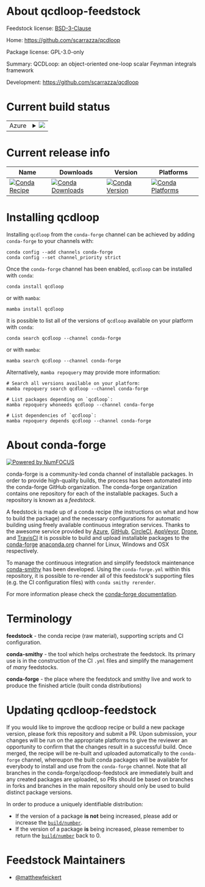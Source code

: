 About qcdloop-feedstock
=======================

Feedstock license: [BSD-3-Clause](https://github.com/conda-forge/qcdloop-feedstock/blob/main/LICENSE.txt)

Home: https://github.com/scarrazza/qcdloop

Package license: GPL-3.0-only

Summary: QCDLoop: an object-oriented one-loop scalar Feynman integrals framework

Development: https://github.com/scarrazza/qcdloop

Current build status
====================


<table>
    
  <tr>
    <td>Azure</td>
    <td>
      <details>
        <summary>
          <a href="https://dev.azure.com/conda-forge/feedstock-builds/_build/latest?definitionId=23926&branchName=main">
            <img src="https://dev.azure.com/conda-forge/feedstock-builds/_apis/build/status/qcdloop-feedstock?branchName=main">
          </a>
        </summary>
        <table>
          <thead><tr><th>Variant</th><th>Status</th></tr></thead>
          <tbody><tr>
              <td>linux_64</td>
              <td>
                <a href="https://dev.azure.com/conda-forge/feedstock-builds/_build/latest?definitionId=23926&branchName=main">
                  <img src="https://dev.azure.com/conda-forge/feedstock-builds/_apis/build/status/qcdloop-feedstock?branchName=main&jobName=linux&configuration=linux%20linux_64_" alt="variant">
                </a>
              </td>
            </tr>
          </tbody>
        </table>
      </details>
    </td>
  </tr>
</table>

Current release info
====================

| Name | Downloads | Version | Platforms |
| --- | --- | --- | --- |
| [![Conda Recipe](https://img.shields.io/badge/recipe-qcdloop-green.svg)](https://anaconda.org/conda-forge/qcdloop) | [![Conda Downloads](https://img.shields.io/conda/dn/conda-forge/qcdloop.svg)](https://anaconda.org/conda-forge/qcdloop) | [![Conda Version](https://img.shields.io/conda/vn/conda-forge/qcdloop.svg)](https://anaconda.org/conda-forge/qcdloop) | [![Conda Platforms](https://img.shields.io/conda/pn/conda-forge/qcdloop.svg)](https://anaconda.org/conda-forge/qcdloop) |

Installing qcdloop
==================

Installing `qcdloop` from the `conda-forge` channel can be achieved by adding `conda-forge` to your channels with:

```
conda config --add channels conda-forge
conda config --set channel_priority strict
```

Once the `conda-forge` channel has been enabled, `qcdloop` can be installed with `conda`:

```
conda install qcdloop
```

or with `mamba`:

```
mamba install qcdloop
```

It is possible to list all of the versions of `qcdloop` available on your platform with `conda`:

```
conda search qcdloop --channel conda-forge
```

or with `mamba`:

```
mamba search qcdloop --channel conda-forge
```

Alternatively, `mamba repoquery` may provide more information:

```
# Search all versions available on your platform:
mamba repoquery search qcdloop --channel conda-forge

# List packages depending on `qcdloop`:
mamba repoquery whoneeds qcdloop --channel conda-forge

# List dependencies of `qcdloop`:
mamba repoquery depends qcdloop --channel conda-forge
```


About conda-forge
=================

[![Powered by
NumFOCUS](https://img.shields.io/badge/powered%20by-NumFOCUS-orange.svg?style=flat&colorA=E1523D&colorB=007D8A)](https://numfocus.org)

conda-forge is a community-led conda channel of installable packages.
In order to provide high-quality builds, the process has been automated into the
conda-forge GitHub organization. The conda-forge organization contains one repository
for each of the installable packages. Such a repository is known as a *feedstock*.

A feedstock is made up of a conda recipe (the instructions on what and how to build
the package) and the necessary configurations for automatic building using freely
available continuous integration services. Thanks to the awesome service provided by
[Azure](https://azure.microsoft.com/en-us/services/devops/), [GitHub](https://github.com/),
[CircleCI](https://circleci.com/), [AppVeyor](https://www.appveyor.com/),
[Drone](https://cloud.drone.io/welcome), and [TravisCI](https://travis-ci.com/)
it is possible to build and upload installable packages to the
[conda-forge](https://anaconda.org/conda-forge) [anaconda.org](https://anaconda.org/)
channel for Linux, Windows and OSX respectively.

To manage the continuous integration and simplify feedstock maintenance
[conda-smithy](https://github.com/conda-forge/conda-smithy) has been developed.
Using the ``conda-forge.yml`` within this repository, it is possible to re-render all of
this feedstock's supporting files (e.g. the CI configuration files) with ``conda smithy rerender``.

For more information please check the [conda-forge documentation](https://conda-forge.org/docs/).

Terminology
===========

**feedstock** - the conda recipe (raw material), supporting scripts and CI configuration.

**conda-smithy** - the tool which helps orchestrate the feedstock.
                   Its primary use is in the construction of the CI ``.yml`` files
                   and simplify the management of *many* feedstocks.

**conda-forge** - the place where the feedstock and smithy live and work to
                  produce the finished article (built conda distributions)


Updating qcdloop-feedstock
==========================

If you would like to improve the qcdloop recipe or build a new
package version, please fork this repository and submit a PR. Upon submission,
your changes will be run on the appropriate platforms to give the reviewer an
opportunity to confirm that the changes result in a successful build. Once
merged, the recipe will be re-built and uploaded automatically to the
`conda-forge` channel, whereupon the built conda packages will be available for
everybody to install and use from the `conda-forge` channel.
Note that all branches in the conda-forge/qcdloop-feedstock are
immediately built and any created packages are uploaded, so PRs should be based
on branches in forks and branches in the main repository should only be used to
build distinct package versions.

In order to produce a uniquely identifiable distribution:
 * If the version of a package **is not** being increased, please add or increase
   the [``build/number``](https://docs.conda.io/projects/conda-build/en/latest/resources/define-metadata.html#build-number-and-string).
 * If the version of a package **is** being increased, please remember to return
   the [``build/number``](https://docs.conda.io/projects/conda-build/en/latest/resources/define-metadata.html#build-number-and-string)
   back to 0.

Feedstock Maintainers
=====================

* [@matthewfeickert](https://github.com/matthewfeickert/)


